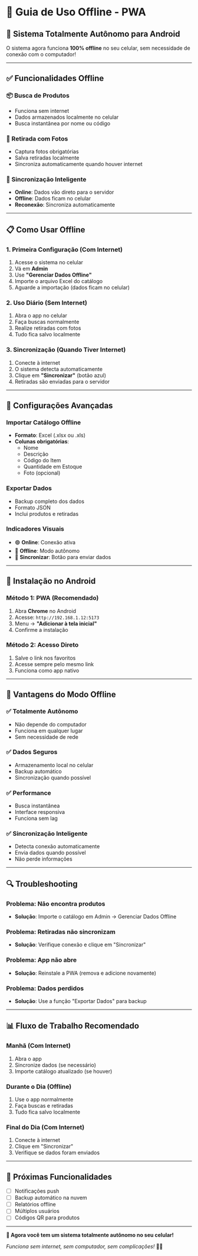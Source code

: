 # 📱 Guia de Uso Offline - PWA

## 🚀 **Sistema Totalmente Autônomo para Android**

O sistema agora funciona **100% offline** no seu celular, sem necessidade de conexão com o computador!

---

## ✅ **Funcionalidades Offline**

### **📦 Busca de Produtos**
- Funciona sem internet
- Dados armazenados localmente no celular
- Busca instantânea por nome ou código

### **📸 Retirada com Fotos**
- Captura fotos obrigatórias
- Salva retiradas localmente
- Sincroniza automaticamente quando houver internet

### **🔄 Sincronização Inteligente**
- **Online**: Dados vão direto para o servidor
- **Offline**: Dados ficam no celular
- **Reconexão**: Sincroniza automaticamente

---

## 📋 **Como Usar Offline**

### **1. Primeira Configuração (Com Internet)**
1. Acesse o sistema no celular
2. Vá em **Admin**
3. Use **"Gerenciar Dados Offline"**
4. Importe o arquivo Excel do catálogo
5. Aguarde a importação (dados ficam no celular)

### **2. Uso Diário (Sem Internet)**
1. Abra o app no celular
2. Faça buscas normalmente
3. Realize retiradas com fotos
4. Tudo fica salvo localmente

### **3. Sincronização (Quando Tiver Internet)**
1. Conecte à internet
2. O sistema detecta automaticamente
3. Clique em **"Sincronizar"** (botão azul)
4. Retiradas são enviadas para o servidor

---

## 🔧 **Configurações Avançadas**

### **Importar Catálogo Offline**
- **Formato**: Excel (.xlsx ou .xls)
- **Colunas obrigatórias**:
  - Nome
  - Descrição  
  - Código do Item
  - Quantidade em Estoque
  - Foto (opcional)

### **Exportar Dados**
- Backup completo dos dados
- Formato JSON
- Inclui produtos e retiradas

### **Indicadores Visuais**
- 🟢 **Online**: Conexão ativa
- 🔴 **Offline**: Modo autônomo
- 🔵 **Sincronizar**: Botão para enviar dados

---

## 📱 **Instalação no Android**

### **Método 1: PWA (Recomendado)**
1. Abra **Chrome** no Android
2. Acesse: `http://192.168.1.12:5173`
3. Menu → **"Adicionar à tela inicial"**
4. Confirme a instalação

### **Método 2: Acesso Direto**
1. Salve o link nos favoritos
2. Acesse sempre pelo mesmo link
3. Funciona como app nativo

---

## 🎯 **Vantagens do Modo Offline**

### **✅ Totalmente Autônomo**
- Não depende do computador
- Funciona em qualquer lugar
- Sem necessidade de rede

### **✅ Dados Seguros**
- Armazenamento local no celular
- Backup automático
- Sincronização quando possível

### **✅ Performance**
- Busca instantânea
- Interface responsiva
- Funciona sem lag

### **✅ Sincronização Inteligente**
- Detecta conexão automaticamente
- Envia dados quando possível
- Não perde informações

---

## 🔍 **Troubleshooting**

### **Problema: Não encontra produtos**
- **Solução**: Importe o catálogo em Admin → Gerenciar Dados Offline

### **Problema: Retiradas não sincronizam**
- **Solução**: Verifique conexão e clique em "Sincronizar"

### **Problema: App não abre**
- **Solução**: Reinstale a PWA (remova e adicione novamente)

### **Problema: Dados perdidos**
- **Solução**: Use a função "Exportar Dados" para backup

---

## 📊 **Fluxo de Trabalho Recomendado**

### **Manhã (Com Internet)**
1. Abra o app
2. Sincronize dados (se necessário)
3. Importe catálogo atualizado (se houver)

### **Durante o Dia (Offline)**
1. Use o app normalmente
2. Faça buscas e retiradas
3. Tudo fica salvo localmente

### **Final do Dia (Com Internet)**
1. Conecte à internet
2. Clique em "Sincronizar"
3. Verifique se dados foram enviados

---

## 🚀 **Próximas Funcionalidades**

- [ ] Notificações push
- [ ] Backup automático na nuvem
- [ ] Relatórios offline
- [ ] Múltiplos usuários
- [ ] Códigos QR para produtos

---

**🎉 Agora você tem um sistema totalmente autônomo no seu celular!**

*Funciona sem internet, sem computador, sem complicações!* 📱✨

